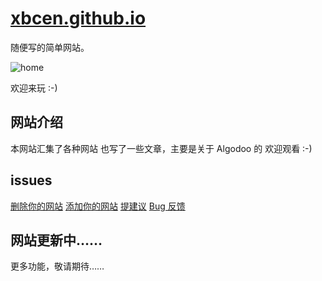 # [xbcen.github.io](https://sstars.cloudns.ch)

随便写的简单网站。

![home](https://pic.xbcen.dpdns.org/file/351d1d90f865e461d8530.jpg "home")

欢迎来玩 :-)

## 网站介绍

本网站汇集了各种网站
也写了一些文章，主要是关于 Algodoo 的
欢迎观看 :-)

## issues

[删除你的网站](https://github.com/xbcen/xbcen.github.io/issues/1)
[添加你的网站](https://github.com/xbcen/xbcen.github.io/issues/3)
[提建议](https://github.com/xbcen/xbcen.github.io/issues/2)
[Bug 反馈](https://github.com/xbcen/xbcen.github.io/issues/4)

## 网站更新中……

更多功能，敬请期待……
